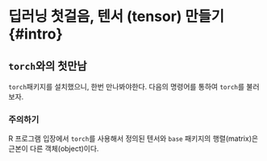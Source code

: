 # 딥러닝 첫걸음, 텐서 (tensor) 만들기 {#intro}

## `torch`와의 첫만남

`torch`패키지를 설치했으니, 한번 만나봐야한다. 다음의 명령어를 통하여 `torch`를 불러보자.


<div class="rmdwarning">
<h3 id="주의하기">주의하기</h3>
<p>R 프로그램 입장에서 <code>torch</code>를 사용해서 정의된 텐서와 <code>base</code> 패키지의 행렬(matrix)은 근본이 다른 객체(object)이다.</p>
</div>
